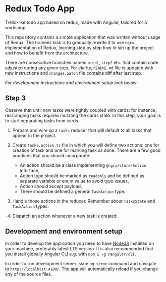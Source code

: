 # Redux Todo App

Trello-like todo app based on redux, made with Angular, tailored for a workshop.

This repository contains a simple application that was written without usage of Redux.
The trainees task is to gradually rewrite it to use `ngrx` implementation of Redux, learning
step by step how to set up the project and how to benefit from the architecture.

There are consecutive branches named `step1`, `step2` etc. that contain code adjusted during
any given step. For clarity, `README.md` file is updated with new instructions and `changes.patch`
file contains diff after last step.

*For development instructions and environment setup look below* 

## Step 3
Observe that until now tasks were tightly coupled with cards: for instance,
rearranging tasks requires mutating the cards state. In this step, your goal is to
start separating tasks from cards.

1. Prepare and wire up a `tasks` reducer that will default to all tasks 
   that appear in the project.
   
2. Create `tasks.action.ts` file in which you will define two actions: 
   one for creation of task and one for marking task as done. There are a few 
   good practices that you should incorporate:
   * An action should be a class implementing `@ngrx/store/Action` interface,
   * Action type should be marked as `readonly` and be defined as separate variable
     or enum value to avoid typo issues,
   * Action should accept payload,
   * There should be defined a general `TaskAction` type.
   
3. Handle those actions in the reducer. Remember about `TasksState` and 
   `TaskAction` types.

4. Dispatch an action whenever a new task is created. 

## Development and environment setup

In order to develop the application you need to have [NodeJS](https://nodejs.org/en/download/) 
installed on your machine, preferably latest LTS version.
It is also recommended that you install globally [Angular CLI](https://github.com/angular/angular-cli)
e.g. with `npm i -g @angular/cli`.

In order to run development server issue `ng serve` command and navigate to `http://localhost:4200/`. 
The app will automatically reload if you change any of the source files.
